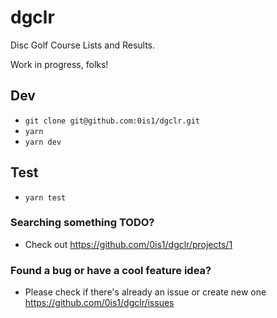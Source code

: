 # dgclr

Disc Golf Course Lists and Results.

Work in progress, folks!

## Dev

- `git clone git@github.com:0is1/dgclr.git`
- `yarn`
- `yarn dev`

## Test

- `yarn test`

### Searching something TODO?

- Check out https://github.com/0is1/dgclr/projects/1

### Found a bug or have a cool feature idea?

- Please check if there's already an issue or create new one https://github.com/0is1/dgclr/issues
